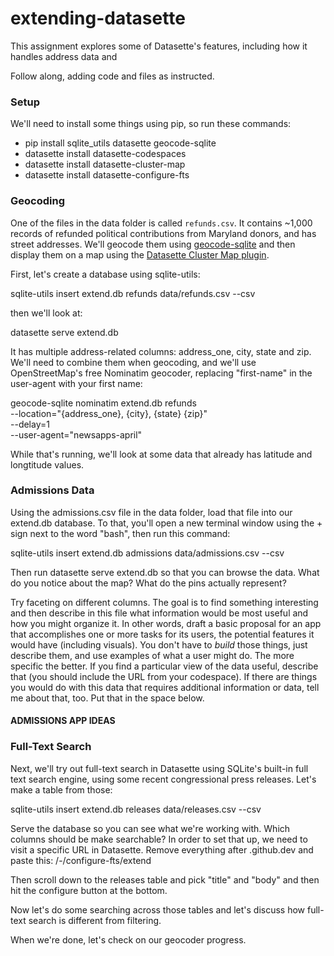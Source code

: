 # extending-datasette

This assignment explores some of Datasette's features, including how it handles address data and 

Follow along, adding code and files as instructed.

### Setup

We'll need to install some things using pip, so run these commands:

* pip install sqlite_utils datasette geocode-sqlite
* datasette install datasette-codespaces
* datasette install datasette-cluster-map
* datasette install datasette-configure-fts

### Geocoding

One of the files in the data folder is called `refunds.csv`. It contains ~1,000 records of refunded political contributions from Maryland donors, and has street addresses. We'll geocode them using [geocode-sqlite](https://github.com/eyeseast/geocode-sqlite) and then display them on a map using the [Datasette Cluster Map plugin](https://datasette.io/plugins/datasette-cluster-map).

First, let's create a database using sqlite-utils:

sqlite-utils insert extend.db refunds data/refunds.csv --csv

then we'll look at:

datasette serve extend.db

It has multiple address-related columns: address_one, city, state and zip. We'll need to combine them when geocoding, and we'll use OpenStreetMap's free Nominatim geocoder, replacing "first-name" in the user-agent with your first name:

geocode-sqlite nominatim extend.db refunds \
 --location="{address_one}, {city}, {state} {zip}" \
 --delay=1 \
 --user-agent="newsapps-april"

While that's running, we'll look at some data that already has latitude and longtitude values.

### Admissions Data

Using the admissions.csv file in the data folder, load that file into our extend.db database. To that, you'll open a new terminal window using the + sign next to the word "bash", then run this command:

sqlite-utils insert extend.db admissions data/admissions.csv --csv

Then run datasette serve extend.db so that you can browse the data. What do you notice about the map? What do the pins actually represent?

Try faceting on different columns. The goal is to find something interesting and then describe in this file what information would be most useful and how you might organize it. In other words, draft a basic proposal for an app that accomplishes one or more tasks for its users, the potential features it would have (including visuals). You don't have to *build* those things, just describe them, and use examples of what a user might do. The more specific the better. If you find a particular view of the data useful, describe that (you should include the URL from your codespace). If there are things you would do with this data that requires additional information or data, tell me about that, too. Put that in the space below.

#### ADMISSIONS APP IDEAS



### Full-Text Search

Next, we'll try out full-text search in Datasette using SQLite's built-in full text search engine, using some recent congressional press releases. Let's make a table from those:

sqlite-utils insert extend.db releases data/releases.csv --csv

Serve the database so you can see what we're working with. Which columns should be make searchable? In order to set that up, we need to visit a specific URL in Datasette. Remove everything after .github.dev and paste this: /-/configure-fts/extend

Then scroll down to the releases table and pick "title" and "body" and then hit the configure button at the bottom.

Now let's do some searching across those tables and let's discuss how full-text search is different from filtering.

When we're done, let's check on our geocoder progress.